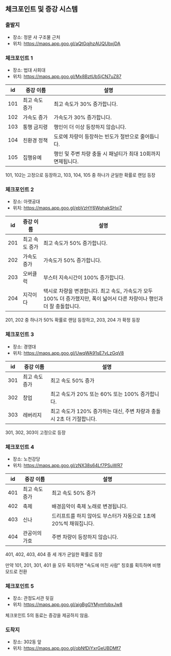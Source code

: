 ## 체크포인트 및 증강 시스템

### 출발지

- 장소: 정문 샤 구조물 근처
- 위치: https://maps.app.goo.gl/aQtGqjhzAUQUbxjDA

### 체크포인트 1

- 장소: 법대 사회대
- 위치: https://maps.app.goo.gl/Mx8BztUbSjCN7uZ87

| id | 증강 이름 | 설명 |
| --- | --- | --- |
| 101 | 최고 속도 증가 | 최고 속도가 30% 증가합니다. |
| 102 | 가속도 증가 | 가속도가 30% 증가합니다. |
| 103 | 통행 금지령 | 행인이 더 이상 등장하지 않습니다. |
| 104 | 친환경 정책 | 도로에 차량이 등장하는 빈도가 절반으로 줄어듭니다. |
| 105 | 집행유예 | 행인 및 주변 차량 충돌 시 패널티가 최대 10회까지 면제됩니다. |

101, 102는 고정으로 등장하고, 103, 104, 105 중 하나가 균일한 확률로 랜덤 등장

### 체크포인트 2

- 장소: 아랫공대
- 위치: https://maps.app.goo.gl/ebVzHY6WqhakSHxi7

| id | 증강 이름 | 설명 |
| --- | --- | --- |
| 201 | 최고 속도 증가 | 최고 속도가 50% 증가합니다. |
| 202 | 가속도 증가 | 가속도가 50% 증가합니다. |
| 203 | 오버클럭 | 부스터 지속시간이 100% 증가합니다. |
| 204 | 지각이다 | 택시로 차량을 변경합니다. 최고 속도, 가속도가 모두 100% 더 증가했지만, 폭이 넓어서 다른 차량이나 행인과 더 잘 충돌합니다. |

201, 202 중 하나가 50% 확률로 랜덤 등장하고, 203, 204 가 확정 등장

### 체크포인트 3

- 장소: 경영대
- 위치: https://maps.app.goo.gl/UwqWA91sE7vLzGqV8

| id | 증강 이름 | 설명 |
| --- | --- | --- |
| 301 | 최고 속도 증가 | 최고 속도 50% 증가 |
| 302 | 창업 | 최고 속도가 20% 또는 60% 또는 100% 증가합니다. |
| 303 | 레버리지 | 최고 속도가 120% 증가하는 대신, 주변 차량과 충돌 시 2초 더 기절합니다. |

301, 302, 303이 고정으로 등장

### 체크포인트 4

- 장소: 노천강당
- 위치: https://maps.app.goo.gl/zNX38s64Lf7PSuWR7

| id | 증강 이름 | 설명 |
| --- | --- | --- |
| 401 | 최고 속도 증가 | 최고 속도 50% 증가 |
| 402 | 축제 | 배경음악이 축제 노래로 변경됩니다. |
| 403 | 신나 | 드리프트를 하지 않아도 부스터가 자동으로 1초에 20%씩 채워집니다. |
| 404 | 관공이의 가호 | 주변 차량이 등장하지 않습니다. |

401, 402, 403, 404 중 세 개가 균일한 확률로 등장

만약 101, 201, 301, 401 을 모두 획득하면 "속도에 미친 사람" 칭호를 획득하며 비행 모드로 전환

### 체크포인트 5

- 장소: 관정도서관 뒷길
- 위치: https://maps.app.goo.gl/aigBgGYMymfobxJw8

체크포인트 5의 동료는 증강을 제공하지 않음.

### 도착지

- 장소: 302동 앞
- 위치: https://maps.app.goo.gl/obNfDiYxrGeUBDMf7
